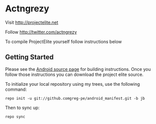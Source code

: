 Actngrezy
===========

Visit http://projectelite.net 

Follow http://twitter.com/actngrezy

To compile ProjectElite yourself follow instructions below

Getting Started
---------------

Please see the [Android source page](http://source.android.com/source/index.html) for building instructions. Once you follow those instructions you can download the project elite source.

To initialize your local repository using my trees, use the following command:

    repo init -u git://github.comgreg-pe/android_manifest.git -b jb

Then to sync up:

    repo sync


